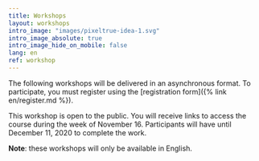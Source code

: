 ```yaml
---
title: Workshops
layout: workshops
intro_image: "images/pixeltrue-idea-1.svg"
intro_image_absolute: true
intro_image_hide_on_mobile: false
lang: en
ref: workshop
---
```

The following workshops will be delivered in an asynchronous format. To participate, you must register using the [registration form]({% link en/register.md %}).

This workshop is open to the public. You will receive links to access the course during the week of November 16. Participants will have until December 11, 2020 to complete the work.

**Note**: these workshops will only be available in English.
